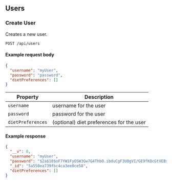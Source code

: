 ## Users

### Create User

Creates a new user.

```endpoint
POST /api/users
```

#### Example request body

```json
{
  "username": "myUser",
  "password": "password",
  "dietPreferences": []
}
```

Property | Description
---|---
`username` | username for the user
`password` | password for the user
`dietPreferences` | (optional) diet preferences for the user

#### Example response

```json
{
  "__v": 0,  
  "username": "myUser",
  "password": "$2a$10$oF7YW1FyOSW3Gw7G4ThbO.ibduCgF3U0gVI/GE9fKQcGtVEBs0B.2",
  "_id": "5a550ea739fbc4ca3ee0ce58",
  "dietPreferences": []
}
```